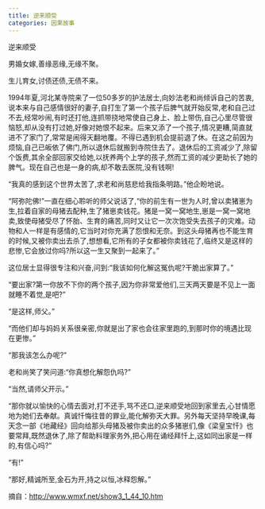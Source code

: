 ```yaml
---
title: 逆来顺受
categories: 因果故事
---
```


	   
逆来顺受

男婚女嫁,善缘恶缘,无缘不聚。

生儿育女,讨债还债,无债不来。

1994年夏,河北某寺院来了一位50多岁的护法居士,向妙法老和尚倾诉自己的苦衷,说本来与自己感情很好的妻子,自打生了第一个孩子后脾气就开始反常,老和自己过不去,经常吵闹,有时还打他,连抓带挠地常使自己身上、脸上带伤,自己心里尽管很恼怒,却从没有打过她,好像对她恨不起来。后来又添了一个孩子,情况更糟,简直就进不了家门了,常常是闹得天翻地覆。不得已遇到机会提前退了休。在这之前因为烦恼,自己已皈依了佛门,所以退休后就搬到寺院住去了。退休后的工资减少了,除留个饭费,其余全部回家交给她,以抚养两个上学的孩子,然而工资的减少更助长了她的脾气。现在自己也是一身的病,却不敢去医院,没有钱啊!

“我真的感到这个世界太苦了,求老和尚慈悲给我指条明路。”他企盼地说。

“阿弥陀佛!”一直在细心聆听的师父说话了,“你的前生有一世为人时,曾以卖猪崽为生,拉着自家的母猪去配种,生了猪崽卖钱花。猪是一窝一窝地生,崽是一窝一窝地卖,致使母猪受尽了怀胎、生育的痛苦,同时又让它一次次饱受失去孩子的灾难。动物和人一样是有感情的,它当时对你充满了怨恨和无奈。到这头母猪再也不能生育的时候,又被你卖出去杀了,想想看,它所有的子女都被你卖钱花了,临终又是这样的悲惨,它会放过你吗?所以这一生又聚到一起来了。”

这位居士显得很专注和兴奋,问到:“我该如何化解这冤仇呢?干脆出家算了。”

“要出家?第一你放不下你的两个孩子,因为你非常爱他们,三天两天要是不见上一面就睡不着觉,是吧?”

“是这样,师父。”

“而他们却与妈妈关系很亲密,你就是出了家也会往家里跑的,到那时你的境遇比现在更惨。”

“那我该怎么办呢?”

老和尚笑了笑问道:“你真想化解怨仇吗?”

“当然,请师父开示。”

“那你就以愉快的心情去面对,打不还手,骂不还口,逆来顺受地回到家里去,心甘情愿地为她们去奉献。真诚忏悔往昔的罪业,能化解弥天大罪。另外每天坚持早晚课,每天念一部《地藏经》回向给那头母猪及被你卖出的众多猪崽们,像《梁皇宝忏》也要常拜,既然退休了,除了帮助料理家务外,把心用在诵经拜忏上,这如同出家是一样的,有信心吗?”

“有!”

“那好,精诚所至,金石为开,持之以恒,冰释怨解。”


摘自：http://www.wmxf.net/show3_1_44_10.htm